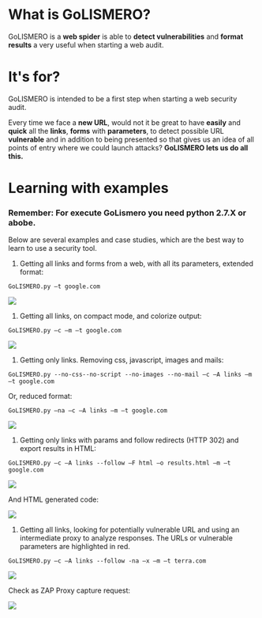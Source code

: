 # What is GoLISMERO? #
GoLISMERO is a **web spider** is able to **detect vulnerabilities** and **format results** a very useful when starting a web audit.

# It's for? #
GoLISMERO is intended to be a first step when starting a web security audit.

Every time we face a **new URL**, would not it be great to have **easily** and **quick** all the **links**, **forms** with **parameters**, to detect possible URL **vulnerable** and in addition to being presented so that gives us an idea of ​​all points of entry where we could launch attacks? **GoLISMERO lets us do all this.**

# Learning with examples #

### **Remember: For execute GoLismero you need python 2.7.X or abobe.** ###

Below are several examples and case studies, which are the best way to learn to use a security tool.

  1. Getting all links and forms from a web, with all its parameters, extended format:

`GoLISMERO.py –t google.com`

<img src='http://www.iniqua.com/wp-content/uploads/2011/11/x110911_1801_GoLISMEROSi12.png.pagespeed.ic.Xewovcm3yz.png' />

  1. Getting all links, on compact mode, and colorize output:

`GoLISMERO.py –c –m –t google.com`

<img src='http://www.iniqua.com/wp-content/uploads/2011/11/x110911_1801_GoLISMEROSi22.png.pagespeed.ic.S5Cs2lcYJa.png' />

  1. Getting only links. Removing css, javascript, images and mails:

`GoLISMERO.py --no-css--no-script --no-images --no-mail –c –A links –m –t google.com`

Or, reduced format:

`GoLISMERO.py –na –c –A links –m –t google.com`

<img src='http://www.iniqua.com/wp-content/uploads/2011/11/golismero_google_3-1024x882.png.pagespeed.ce.Hoki-xr7Dd.png' />

  1. Getting only links with params and follow redirects (HTTP 302) and export results in HTML:

`GoLISMERO.py –c –A links --follow –F html –o results.html –m –t google.com`

<img src='http://www.iniqua.com/wp-content/uploads/2011/11/x110911_1801_GoLISMEROSi43.png.pagespeed.ic.2lJh2Hy8jH.png' />

And HTML generated code:

<img src='http://www.iniqua.com/wp-content/uploads/2011/11/x110911_1801_GoLISMEROSi53.png.pagespeed.ic.wYdeAb8WuU.png' />

  1. Getting all links, looking for potentially vulnerable URL and using an intermediate proxy to analyze responses. The URLs or vulnerable parameters are highlighted in red.

`GoLISMERO.py –c –A links --follow -na –x –m –t terra.com`

<img src='http://www.iniqua.com/wp-content/uploads/2011/11/golismer_terra_1-1024x702.png' />

Check as ZAP Proxy capture request:

<img src='http://www.iniqua.com/wp-content/uploads/2011/11/x110911_1801_GoLISMEROSi71.png.pagespeed.ic.blW7vCO2YW.png' />